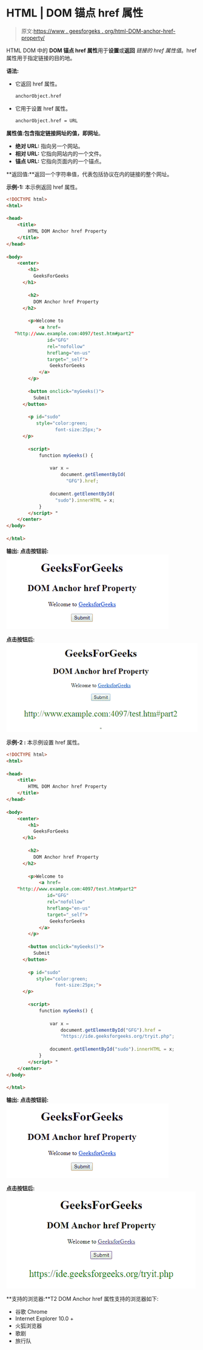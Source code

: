 # HTML | DOM 锚点 href 属性

> 原文:[https://www . geesforgeks . org/html-DOM-anchor-href-property/](https://www.geeksforgeeks.org/html-dom-anchor-href-property/)

HTML DOM 中的 **DOM 锚点 href 属性**用于**设置**或**返回** *链接的 href 属性值*。href 属性用于指定链接的目的地。

**语法:**

*   它返回 href 属性。

    ```html
    anchorObject.href
    ```

*   它用于设置 href 属性。

    ```html
    anchorObject.href = URL 
    ```

**属性值:**包含指定链接网址的值，即**网址**。

*   **绝对 URL:** 指向另一个网站。
*   **相对 URL:** 它指向网站内的一个文件。
*   **锚点 URL:** 它指向页面内的一个锚点。

**返回值:**返回一个字符串值，代表包括协议在内的链接的整个网址。

**示例-1:** 本示例返回 href 属性。

```html
<!DOCTYPE html>
<html>

<head>
    <title>
        HTML DOM Anchor href Property
    </title>
</head>

<body>
    <center>
        <h1>
          GeeksForGeeks
      </h1>

        <h2>
          DOM Anchor href Property
      </h2>

        <p>Welcome to
            <a href=
   "http://www.example.com:4097/test.htm#part2" 
               id="GFG" 
               rel="nofollow" 
               hreflang="en-us" 
               target="_self"> 
                GeeksforGeeks 
            </a>
        </p>

        <button onclick="myGeeks()">
          Submit
      </button>

        <p id="sudo"
           style="color:green;
                  font-size:25px;">
      </p>

        <script>
            function myGeeks() {

                var x = 
                    document.getElementById(
                      "GFG").href;

                document.getElementById(
                  "sudo").innerHTML = x;
            }
        </script> "
    </center>
</body>

</html>
```

**输出:**
**点击按钮前:**
![](img/52845230af16acadfc115c5dc4e6a2c4.png)

**点击按钮后:**
![](img/72412269285d76c1f14cbcf3f213f579.png)

**示例-2 :** 本示例设置 href 属性。

```html
<!DOCTYPE html>
<html>

<head>
    <title>
        HTML DOM Anchor href Property
    </title>
</head>

<body>
    <center>
        <h1>
          GeeksForGeeks
      </h1>

        <h2>
          DOM Anchor href Property
      </h2>

        <p>Welcome to
            <a href=
    "http://www.example.com:4097/test.htm#part2" 
               id="GFG" 
               rel="nofollow" 
               hreflang="en-us" 
               target="_self"> 
                GeeksforGeeks 
            </a>
        </p>

        <button onclick="myGeeks()">
          Submit
      </button>

        <p id="sudo"
           style="color:green;
                  font-size:25px;">
      </p>

        <script>
            function myGeeks() {

                var x =
                    document.getElementById("GFG").href = 
                    "https://ide.geeksforgeeks.org/tryit.php";

                document.getElementById("sudo").innerHTML = x;
            }
        </script> "
    </center>
</body>

</html>
```

**输出:**
**点击按钮前:**
![](img/52845230af16acadfc115c5dc4e6a2c4.png)

**点击按钮后:**
![](img/46dc7b4d41b7b557496316451aebd69b.png)

**支持的浏览器:**T2 DOM Anchor href 属性支持的浏览器如下:

*   谷歌 Chrome
*   Internet Explorer 10.0 +
*   火狐浏览器
*   歌剧
*   旅行队